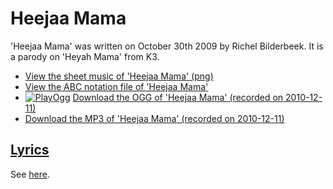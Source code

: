 # Heejaa Mama

'Heejaa Mama' was written on October 30th 2009 by Richel Bilderbeek.
It is a parody on 'Heyah Mama' from K3.

* [View the sheet music of 'Heejaa Mama' (png)](52_heejaa_mama.png)
* [View the ABC notation file of 'Heejaa Mama'](52_heejaa_mama.abc)
* [![PlayOgg](http://static.fsf.org/playogg/Play_ogg_80x15.png "I support PlayOgg!")](http://playogg.org) [Download the OGG of 'Heejaa Mama' (recorded on 2010-12-11)](http://www.richelbilderbeek.nl/CD07_HeejaaMama20101211.ogg)
* [Download the MP3 of 'Heejaa Mama' (recorded on 2010-12-11)](http://www.richelbilderbeek.nl/CD07_HeejaaMama20101211.mp3)

## [Lyrics](52_heejaa_mama.txt)

See [here](52_heejaa_mama.txt).
